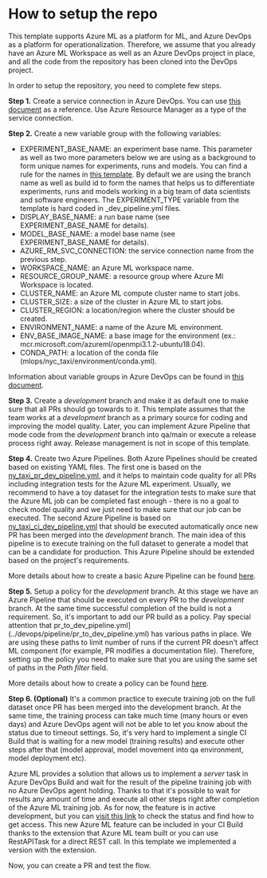 # How to setup the repo

This template supports Azure ML as a platform for ML, and Azure DevOps as a platform for operationalization. Therefore, we assume that you already have an Azure ML Workspace as well as an Azure DevOps project in place, and all the code from the repository has been cloned into the DevOps project.

In order to setup the repository, you need to complete few steps.

**Step 1.** Create a service connection in Azure DevOps. You can use [this document](https://learn.microsoft.com/en-us/azure/devops/pipelines/library/service-endpoints?view=azure-devops&tabs=yaml) as a reference. Use Azure Resource Manager as a type of the service connection.

**Step 2.** Create a new variable group with the following variables:

- EXPERIMENT_BASE_NAME: an experiment base name. This parameter as well as two more parameters below we are using as a background to form unique names for experiments, runs and models. You can find a rule for the names in [this template](../devops/pipeline/templates/experiment_variables.yml). By default we are using the branch name as well as build id to form the names that helps us to differentiate experiments, runs and models working in a big team of data scientists and software engineers. The EXPERIMENT_TYPE variable from the template is hard coded in _dev_pipeline.yml files.
- DISPLAY_BASE_NAME: a run base name (see EXPERIMENT_BASE_NAME for details).
- MODEL_BASE_NAME: a model base name (see EXPERIMENT_BASE_NAME for details).
- AZURE_RM_SVC_CONNECTION: the service connection name from the previous step.
- WORKSPACE_NAME: an Azure ML workspace name.
- RESOURCE_GROUP_NAME: a resource group where Azure Ml Workspace is located.
- CLUSTER_NAME: an Azure ML compute cluster name to start jobs.
- CLUSTER_SIZE: a size of the cluster in Azure ML to start jobs.
- CLUSTER_REGION: a location/region where the cluster should be created.
- ENVIRONMENT_NAME: a name of the Azure ML environment.
- ENV_BASE_IMAGE_NAME: a base image for the environment (ex.: mcr.microsoft.com/azureml/openmpi3.1.2-ubuntu18.04).
- CONDA_PATH: a location of the conda file (mlops/nyc_taxi/environment/conda.yml).

Information about variable groups in Azure DevOps can be found in [this document](https://learn.microsoft.com/en-us/azure/devops/pipelines/library/variable-groups?view=azure-devops&tabs=classic).

**Step 3.** Create a *development* branch and make it as default one to make sure that all PRs should go towards to it. This template assumes that the team works at a *development* branch as a primary source for coding and improving the model quality. Later, you can implement Azure Pipeline that mode code from the *development* branch into qa/main or execute a release process right away. Release management is not in scope of this template.

**Step 4.** Create two Azure Pipelines. Both Azure Pipelines should be created based on existing YAML files. The first one is based on the [ny_taxi_pr_dev_pipeline.yml](../devops/pipeline/ny_taxi_pr_dev_pipeline.yml), and it helps to maintain code quality for all PRs including integration tests for the Azure ML experiment. Usually, we recommend to have a toy dataset for the integration tests to make sure that the Azure ML job can be completed fast enough - there is no a goal to check model quality and we just need to make sure that our job can be executed. The second Azure Pipeline is based on [ny_taxi_ci_dev_pipeline.yml](../devops/pipeline/ny_taxi_ci_dev_pipeline.yml) that should be executed automatically once new PR has been merged into the *development* branch. The main idea of this pipeline is to execute training on the full dataset to generate a model that can be a candidate for production. This Azure Pipeline should be extended based on the project's requirements. 

More details about how to create a basic Azure Pipeline can be found [here](https://learn.microsoft.com/en-us/azure/devops/pipelines/create-first-pipeline?view=azure-devops&tabs).

**Step 5.** Setup a policy for the *development* branch. At this stage we have an Azure Pipeline that should be executed on every PR to the *development* branch. At the same time successful completion of the build is not a requirement. So, it's important to add our PR build as a policy. Pay special attention that pr_to_dev_pipeline.yml](../devops/pipeline/pr_to_dev_pipeline.yml) has various paths in place. We are using these paths to limit number of runs if the current PR doesn't affect ML component (for example, PR modifies a documentation file). Therefore, setting up the policy you need to make sure that you are using the same set of paths in the *Path filter* field.

More details about how to create a policy can be found [here](https://learn.microsoft.com/en-us/azure/devops/repos/git/branch-policies?view=azure-devops&tabs=browser).

**Step 6. (Optional)** It's a common practice to execute training job on the full dataset once PR has been merged into the development branch. At the same time, the training process can take much time (many hours or even days) and Azure DevOps agent will not be able to let you know about the status due to timeout settings. So, it's very hard to implement a single CI Build that is waiting for a new model (training results) and execute other steps after that (model approval, model movement into qa environment, model deployment etc).

Azure ML provides a solution that allows us to implement a *server* task in Azure DevOps Build and wait for the result of the pipeline training job with no Azure DevOps agent holding. Thanks to that it's possible to wait for results any amount of time and execute all other steps right after completion of the Azure ML training job. As for now, the feature is in active development, but you can [visit this link](https://github.com/Azure/azure-mlops-automation) to check the status and find how to get access. This new Azure ML feature can be included in your CI Build thanks to the extension that Azure ML team built or you can use RestAPITask for a direct REST call. In this template we implemented a version with the extension.

Now, you can create a PR and test the flow.